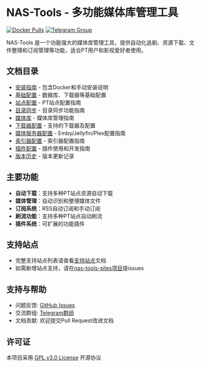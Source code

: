 # NAS-Tools - 多功能媒体库管理工具

[![Docker Pulls](https://img.shields.io/docker/pulls/linyuan0213/nas-tools)](https://hub.docker.com/r/linyuan0213/nas-tools)
[![Telegram Group](https://img.shields.io/badge/Telegram-Group-blue)](https://t.me/+UxUIoJMmH2YwYWE1)

NAS-Tools 是一个功能强大的媒体库管理工具，提供自动化追剧、资源下载、文件整理和订阅管理等功能，适合PT用户和影视爱好者使用。

## 文档目录

- [安装指南](docs/installation.md) - 包含Docker和手动安装说明
- [基础配置](docs/configuration.md) - 数据库、下载器等基础配置
- [站点配置](docs/sites.md) - PT站点配置指南
- [目录同步](docs/directory_sync.md) - 目录同步功能指南
- [媒体库](docs/media_library.md) - 媒体库管理指南
- [下载器配置](docs/downloaders.md) - 支持的下载器及配置
- [媒体服务器配置](docs/media_servers.md) - Emby/Jellyfin/Plex配置指南
- [索引器配置](docs/indexers.md) - 索引器配置指南
- [插件配置](docs/plugins.md) - 插件使用和开发指南
- [版本历史](docs/changelog.md) - 版本更新记录

## 主要功能

- **自动下载**：支持多种PT站点资源自动下载
- **媒体管理**：自动识别和整理媒体文件
- **订阅系统**：RSS自动订阅和手动订阅
- **刷流功能**：支持多种PT站点自动刷流
- **插件系统**：可扩展的功能插件

## 支持站点
- 完整支持站点列表请查看[支持站点](docs/supported_sites.md)文档
- 如需新增站点支持，请在[nas-tools-sites项目](https://github.com/linyuan0213/nas-tools-sites)提issues

## 支持与帮助
- 问题反馈: [GitHub Issues](https://github.com/linyuan0213/nas-tools/issues)
- 交流群组: [Telegram群组](https://t.me/+UxUIoJMmH2YwYWE1)
- 文档贡献: 欢迎提交Pull Request改进文档

## 许可证

本项目采用 [GPL v3.0 License](LICENSE.md) 开源协议
